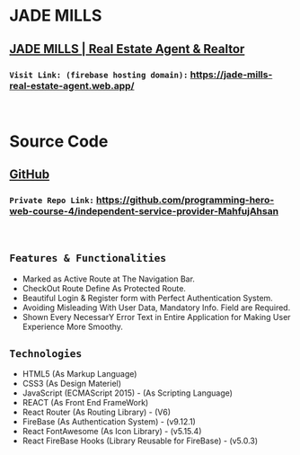 # JADE MILLS

## [JADE MILLS | Real Estate Agent & Realtor](https://jade-mills-real-estate-agent.web.app/)

### `Visit Link: (firebase hosting domain):` https://jade-mills-real-estate-agent.web.app/

<br>

# Source Code

## [GitHub](https://github.com/facebook/create-react-app)

### `Private Repo Link:` https://github.com/programming-hero-web-course-4/independent-service-provider-MahfujAhsan

<br>

## `Features & Functionalities`

* Marked as Active Route at The Navigation Bar.
* CheckOut Route Define As Protected Route.
* Beautiful Login & Register form with Perfect Authentication System.
* Avoiding Misleading With User Data, Mandatory Info. Field are Required. 
* Shown Every NecessarY Error Text in Entire Application for Making User Experience More Smoothy.

## `Technologies`

* HTML5 (As Markup Language)
* CSS3 (As Design Materiel)
* JavaScript (ECMAScript 2015) - (As Scripting Language)
* REACT (As Front End FrameWork)
* React Router (As Routing Library) - (V6)
* FireBase (As Authentication System) - (v9.12.1)
* React FontAwesome (As Icon Library) - (v5.15.4)
* React FireBase Hooks (Library Reusable for FireBase) - (v5.0.3)
